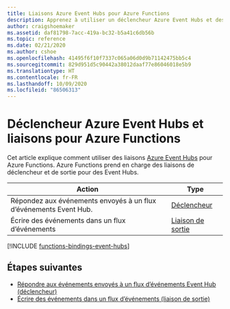 ```yaml
---
title: Liaisons Azure Event Hubs pour Azure Functions
description: Apprenez à utiliser un déclencheur Azure Event Hubs et des liaisons dans Azure Functions.
author: craigshoemaker
ms.assetid: daf81798-7acc-419a-bc32-b5a41c6db56b
ms.topic: reference
ms.date: 02/21/2020
ms.author: cshoe
ms.openlocfilehash: 41495f6f10f7337c065a06d0d9b71142475bb5c4
ms.sourcegitcommit: 829d951d5c90442a38012daaf77e86046018e5b9
ms.translationtype: HT
ms.contentlocale: fr-FR
ms.lasthandoff: 10/09/2020
ms.locfileid: "86506313"
---
```

# <a name="azure-event-hubs-trigger-and-bindings-for-azure-functions"></a>Déclencheur Azure Event Hubs et liaisons pour Azure Functions

Cet article explique comment utiliser des liaisons [Azure Event Hubs](../event-hubs/event-hubs-about.md) pour Azure Functions. Azure Functions prend en charge des liaisons de déclencheur et de sortie pour des Event Hubs.

| Action | Type |
|--------|------|
| Répondez aux événements envoyés à un flux d’événements Event Hub. | [Déclencheur](./functions-bindings-event-hubs-trigger.md) |
| Écrire des événements dans un flux d’événements | [Liaison de sortie](./functions-bindings-event-hubs-output.md) |

[!INCLUDE [functions-bindings-event-hubs](../../includes/functions-bindings-event-hubs.md)]

## <a name="next-steps"></a>Étapes suivantes

- [Répondre aux événements envoyés à un flux d’événements Event Hub (déclencheur)](./functions-bindings-event-hubs-trigger.md)
- [Écrire des événements dans un flux d’événements (liaison de sortie)](./functions-bindings-event-hubs-output.md)
